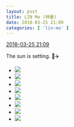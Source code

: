 ```yaml
---
layout: post
title: LIN Mo (林墨)
date: 2018-03-25 21:09
categories: [ 'lin-mo' ]
---
```


<div class="weibo-info">
  <a href="https://weibo.com/6108312042/G932Y0T73">2018-03-25 21:09</a>
</div>

The sun is setting. :city_sunrise::airplane:

<!-- more -->

<ul class="weibo-pic-list-3">
  <li class="weibo-pic">
    <a href="http://wx4.sinaimg.cn/mw690/006FnQZYly1fppdbrmxa7j31010o1wn5.jpg"><img src="http://wx4.sinaimg.cn/thumb150/006FnQZYly1fppdbrmxa7j31010o1wn5.jpg"/></a>
  </li>
  <li class="weibo-pic">
    <a href="http://wx3.sinaimg.cn/mw690/006FnQZYly1fppdbs56asj30x10m047s.jpg"><img src="http://wx3.sinaimg.cn/thumb150/006FnQZYly1fppdbs56asj30x10m047s.jpg"/></a>
  </li>
  <li class="weibo-pic">
    <a href="http://wx1.sinaimg.cn/mw690/006FnQZYly1fppdbszunaj30zo0nsgvm.jpg"><img src="http://wx1.sinaimg.cn/thumb150/006FnQZYly1fppdbszunaj30zo0nsgvm.jpg"/></a>
  </li>
  <li class="weibo-pic">
    <a href="http://wx1.sinaimg.cn/mw690/006FnQZYly1fppdbtblicj30je0cxjtl.jpg"><img src="http://wx1.sinaimg.cn/thumb150/006FnQZYly1fppdbtblicj30je0cxjtl.jpg"/></a>
  </li>
  <li class="weibo-pic">
    <a href="http://wx3.sinaimg.cn/mw690/006FnQZYly1fppdbtihm2j30w80lhtek.jpg"><img src="http://wx3.sinaimg.cn/thumb150/006FnQZYly1fppdbtihm2j30w80lhtek.jpg"/></a>
  </li>
  <li class="weibo-pic">
    <a href="http://wx4.sinaimg.cn/mw690/006FnQZYly1fppdbu6n5jj30yz0nb10w.jpg"><img src="http://wx4.sinaimg.cn/thumb150/006FnQZYly1fppdbu6n5jj30yz0nb10w.jpg"/></a>
  </li>
  <li class="weibo-pic">
    <a href="http://wx3.sinaimg.cn/mw690/006FnQZYly1fppdbrb9y6j30qs0hvtbt.jpg"><img src="http://wx3.sinaimg.cn/thumb150/006FnQZYly1fppdbrb9y6j30qs0hvtbt.jpg"/></a>
  </li>
  <li class="weibo-pic">
    <a href="http://wx3.sinaimg.cn/mw690/006FnQZYly1fppdbud16jj30qo0qotdd.jpg"><img src="http://wx3.sinaimg.cn/thumb150/006FnQZYly1fppdbud16jj30qo0qotdd.jpg"/></a>
  </li>
</ul>
